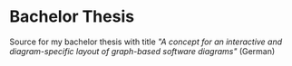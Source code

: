 # Bachelor Thesis

Source for my bachelor thesis with title *"A concept for an interactive and diagram-specific layout of graph-based software diagrams"* (German)
